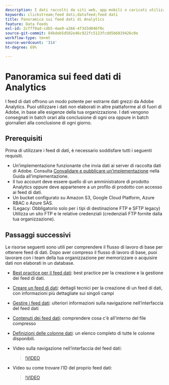 ```yaml
---
description: I dati raccolti da siti web, app mobili o caricati utilizzando API di servizi web o origini dati, vengono elaborati e memorizzati nel Data Warehouse di Adobe. Questi dati di click-stream non elaborati formano il set di dati utilizzato da Adobe Analytics.
keywords: clickstream;feed dati;datafeed;feed dati
title: Panoramica sui feed dati di Analytics
feature: Data Feeds
exl-id: 2cfff9ad-cdb5-4ae9-a266-4f3d3d046f0c
source-git-commit: 84bdeb5d502e46c922fc5123fcdd5b6819426c0e
workflow-type: tm+mt
source-wordcount: '314'
ht-degree: 69%

---
```


# Panoramica sui feed dati di Analytics

I feed di dati offrono un modo potente per estrarre dati grezzi da Adobe Analytics. Puoi utilizzare i dati non elaborati in altre piattaforme al di fuori di Adobe, in base alle esigenze della tua organizzazione. I dati vengono consegnati in batch orari alla conclusione di ogni ora oppure in batch giornalieri alla conclusione di ogni giorno.

## Prerequisiti

Prima di utilizzare i feed di dati, è necessario soddisfare tutti i seguenti requisiti.

* Un’implementazione funzionante che invia dati ai server di raccolta dati di Adobe. Consulta [Convalidare e pubblicare un’implementazione](/help/implement/launch/validate-publish-prod.md) nella Guida all’implementazione.
* Il tuo account deve essere quello di un amministratore di prodotto Analytics oppure deve appartenere a un profilo di prodotto con accesso ai feed di dati.
* Un bucket configurato su Amazon S3, Google Cloud Platform, Azure RBAC o Azure SAS.
* (Legacy: Obbligatorio solo per i tipi di destinazione FTP e SFTP legacy) Utilizza un sito FTP e le relative credenziali (credenziali FTP fornite dalla tua organizzazione).

## Passaggi successivi

Le risorse seguenti sono utili per comprendere il flusso di lavoro di base per ottenere feed di dati. Dopo aver compreso il flusso di lavoro di base, puoi lavorare con i team della tua organizzazione per memorizzare o acquisire dati non elaborati in un database.

* [Best practice per il feed dati](/help/export/analytics-data-feed/data-feeds-best-practices.md): best practice per la creazione e la gestione dei feed di dati.
* [Creare un feed di dati](create-feed.md): dettagli tecnici per la creazione di un feed di dati, con informazioni più dettagliate sui singoli campi
* [Gestire i feed dati](df-manage-feeds.md): ulteriori informazioni sulla navigazione nell’interfaccia del feed dati
* [Contenuti dei feed dati](c-df-contents/datafeeds-contents.md): comprendere cosa c&#39;è all&#39;interno del file compresso <!-- Is this still the output users can download from the destination? I aske Jun. -->
* [Definizioni delle colonne dati](c-df-contents/datafeeds-reference.md): un elenco completo di tutte le colonne disponibili.
* Video sulla navigazione nell’interfaccia del feed dati:

  >[!VIDEO](https://video.tv.adobe.com/v/25452/?quality=12)

* Video su come trovare l’ID del proprio feed dati:

  >[!VIDEO](https://video.tv.adobe.com/v/335747/?quality=12)